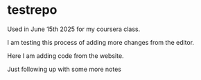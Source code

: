# testrepo
Used in June 15th 2025 for my coursera class.

I am testing this process of adding more changes from the editor.

Here I am adding code from the website.

Just following up with some more notes